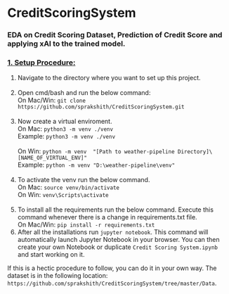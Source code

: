 # CreditScoringSystem
### EDA on Credit Scoring Dataset, Prediction of Credit Score and applying xAI to the trained model.

<h3><u>1. Setup Procedure:</u></h3>

1. Navigate to the directory where you want to set up this project.
<br><br>
2. Open cmd/bash and run the below command:<br>
On Mac/Win: ``git clone https://github.com/sprakshith/CreditScoringSystem.git``
<br><br>
3. Now create a virtual enviroment. <br>
On Mac: ``python3 -m venv ./venv``<br>
Example: ``python3 -m venv ./venv``
<br><br>
On Win: ``python -m venv  "[Path to weather-pipeline Directory]\[NAME_OF_VIRTUAL_ENV]"``<br>
Example: ``python -m venv "D:\weather-pipeline\venv"``
<br><br>
4. To activate the venv run the below command. <br>
On Mac: ``source venv/bin/activate`` <br>
On Win: ``venv\Scripts\activate``
<br><br>
5. To install all the requirements run the below command. Execute this command whenever there is a change in requirements.txt file.<br>
On Mac/Win: ``pip install -r requirements.txt``
6. After all the installations run ``jupyter notebook``. This command will automatically launch Jupyter Notebook in your browser. You can then create your own Notebook or duplicate ``Credit Scoring System.ipynb`` and start working on it. 

If this is a hectic procedure to follow, you can do it in your own way. The dataset is in the following location: ``https://github.com/sprakshith/CreditScoringSystem/tree/master/Data``.